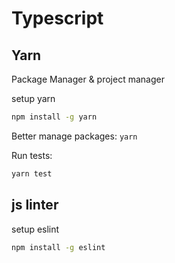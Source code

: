 # Typescript 

## Yarn


Package Manager & project manager

setup yarn 

```bash
npm install -g yarn
```

Better manage packages: `yarn`

Run tests:

```bash
yarn test
```



## js linter 

setup eslint 

```bash 
npm install -g eslint
```
